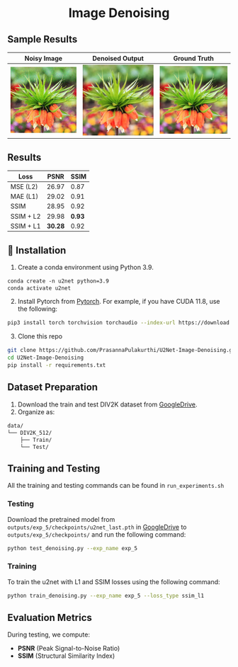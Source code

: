 # <p align="center"> Image Denoising</p>


## Sample Results

| Noisy Image | Denoised Output | Ground Truth |
|-------------|------------------|---------------|
| ![](outputs/test_img_dir/3_input_0.png) | ![](outputs/test_img_dir/3_output_0.png) | ![](outputs/test_img_dir/3_target_0.png) |

## Results
|    Loss   |  PSNR | SSIM |
|-----------|-------|------|
| MSE (L2)  | 26.97 | 0.87 |
| MAE (L1)  | 29.02 | 0.91 |
| SSIM      | 28.95 | 0.92 |
| SSIM + L2 | 29.98 | **0.93** |
| SSIM + L1 | **30.28** | 0.92 |

## 🚀 Installation

   
1. Create a conda environment using Python 3.9.

~~~
conda create -n u2net python=3.9
conda activate u2net
~~~
    
2. Install Pytorch from [Pytorch](https://pytorch.org/get-started/locally/). For example, if you have CUDA 11.8, use the following: 
   
```bash
pip3 install torch torchvision torchaudio --index-url https://download.pytorch.org/whl/cu118
```

3. Clone this repo

```bash
git clone https://github.com/PrasannaPulakurthi/U2Net-Image-Denoising.git
cd U2Net-Image-Denoising
pip install -r requirements.txt
```


## Dataset Preparation

1. Download the train and test DIV2K dataset from [GoogleDrive](https://drive.google.com/drive/folders/1axZDefThLL6y0q1yjVMEkb4LIFfYVj85?usp=sharing).
2. Organize as:

```
data/
└── DIV2K_512/
    ├── Train/
    └── Test/
```

## Training and Testing 

All the training and testing commands can be found in `run_experiments.sh`

### Testing

Download the pretrained model from `outputs/exp_5/checkpoints/u2net_last.pth` in [GoogleDrive](https://drive.google.com/drive/folders/1axZDefThLL6y0q1yjVMEkb4LIFfYVj85?usp=sharing) to `outputs/exp_5/checkpoints/` and run the following command:

```bash
python test_denoising.py --exp_name exp_5
```

### Training

To train the u2net with L1 and SSIM losses using the following command:

```bash
python train_denoising.py --exp_name exp_5 --loss_type ssim_l1
```

## Evaluation Metrics

During testing, we compute:
- **PSNR** (Peak Signal-to-Noise Ratio)
- **SSIM** (Structural Similarity Index)
